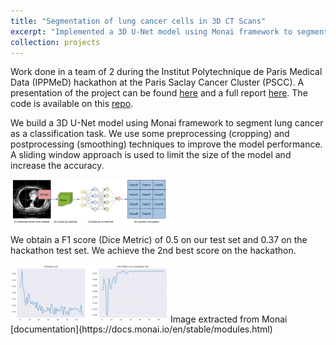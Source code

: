 ```yaml
---
title: "Segmentation of lung cancer cells in 3D CT Scans"
excerpt: "Implemented a 3D U-Net model using Monai framework to segment lung cancer<br/><img src='/images/video19.gif' width='80%'>"
collection: projects
---
```


Work done in a team of 2 during the Institut Polytechnique de Paris Medical Data (IPPMeD) hackathon at the Paris Saclay Cancer Cluster (PSCC). A presentation of the project can be found [here](https://thomasloux.github.io/files/defense-3d-segmentation-lung.pdf) and a full report [here](https://thomasloux.github.io/files/report-3d-segmentation-lung.pdf). The code is available on this [repo](https://github.com/thomasloux/hackathon-pscc).

We build a 3D U-Net model using Monai framework to segment lung cancer as a classification task. We use some preprocessing (cropping) and postprocessing (smoothing) techniques to improve the model performance. A sliding window approach is used to limit the size of the model and increase the accuracy.

<img src='/images/sliding_window.png' width='50%'>

We obtain a F1 score (Dice Metric) of 0.5 on our test set and 0.37 on the hackathon test set. We achieve the 2nd best score on the hackathon.

<img src='/images/final-loss-segmentation.png' width='50%'>
Image extracted from Monai [documentation](https://docs.monai.io/en/stable/modules.html)